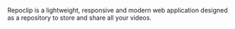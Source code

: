 Repoclip is a lightweight, responsive and modern web application designed as a repository to store and share all your videos.
